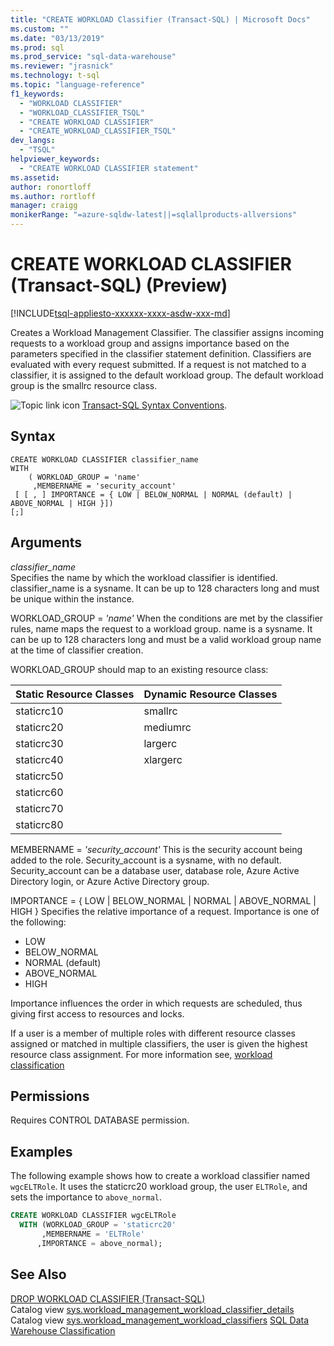 ```yaml
---
title: "CREATE WORKLOAD Classifier (Transact-SQL) | Microsoft Docs"
ms.custom: ""
ms.date: "03/13/2019"
ms.prod: sql
ms.prod_service: "sql-data-warehouse"
ms.reviewer: "jrasnick"
ms.technology: t-sql
ms.topic: "language-reference"
f1_keywords: 
  - "WORKLOAD CLASSIFIER"
  - "WORKLOAD_CLASSIFIER_TSQL"
  - "CREATE WORKLOAD CLASSIFIER"
  - "CREATE_WORKLOAD_CLASSIFIER_TSQL"
dev_langs: 
  - "TSQL"
helpviewer_keywords: 
  - "CREATE WORKLOAD CLASSIFIER statement"
ms.assetid: 
author: ronortloff
ms.author: rortloff
manager: craigg
monikerRange: "=azure-sqldw-latest||=sqlallproducts-allversions"
---
```

# CREATE WORKLOAD CLASSIFIER (Transact-SQL) (Preview)

[!INCLUDE[tsql-appliesto-xxxxxx-xxxx-asdw-xxx-md](../../includes/tsql-appliesto-xxxxxx-xxxx-asdw-xxx-md.md)]

Creates a Workload Management Classifier.  The classifier assigns incoming requests to a workload group and assigns importance based on the parameters specified in the classifier statement definition.  Classifiers are evaluated with every request submitted.  If a request is not matched to a classifier, it is assigned to the default workload group.  The default workload group is the smallrc resource class.  
  
 ![Topic link icon](../../database-engine/configure-windows/media/topic-link.gif "Topic link icon") [Transact-SQL Syntax Conventions](../../t-sql/language-elements/transact-sql-syntax-conventions-transact-sql.md).  
  
## Syntax

```
CREATE WORKLOAD CLASSIFIER classifier_name  
WITH  
    ( WORKLOAD_GROUP = 'name'  
     ,MEMBERNAME = 'security_account'
 [ [ , ] IMPORTANCE = { LOW | BELOW_NORMAL | NORMAL (default) | ABOVE_NORMAL | HIGH }])
[;]
```

## Arguments

 *classifier_name*  
 Specifies the name by which the workload classifier is identified.  classifier_name is a sysname.  It can be up to 128 characters long and must be unique within the instance.

WORKLOAD_GROUP = *'name'*
When the conditions are met by the classifier rules, name maps the request to a workload group.  name is a sysname.  It can be up to 128 characters long and must be a valid workload group name at the time of classifier creation.

WORKLOAD_GROUP should map to an existing resource class:

|Static Resource Classes|Dynamic Resource Classes|
|------------------------|-----------------------|
|staticrc10|smallrc|
|staticrc20|mediumrc|
|staticrc30|largerc|
|staticrc40|xlargerc|
|staticrc50||
|staticrc60||
|staticrc70||
|staticrc80||

MEMBERNAME = *'security_account'*
This is the security account being added to the role.  Security_account is a sysname, with no default. Security_account can be a database user, database role, Azure Active Directory login, or Azure Active Directory group.

IMPORTANCE = { LOW | BELOW_NORMAL | NORMAL | ABOVE_NORMAL | HIGH }
Specifies the relative importance of a request.  Importance is one of the following:

- LOW
- BELOW_NORMAL
- NORMAL (default)
- ABOVE_NORMAL
- HIGH  

Importance influences the order in which requests are scheduled, thus giving first access to resources and locks.

If a user is a member of multiple roles with different resource classes assigned or matched in multiple classifiers, the user is given the highest resource class assignment. For more information see, [workload classification](/azure/sql-data-warehouse/sql-data-warehouse-workload-classification#classification-precedence)

## Permissions

 Requires CONTROL DATABASE permission.  
  
## Examples

 The following example shows how to create a workload classifier named `wgcELTRole`. It uses the staticrc20 workload group, the user `ELTRole`, and sets the importance to `above_normal`.

```sql
CREATE WORKLOAD CLASSIFIER wgcELTRole
  WITH (WORKLOAD_GROUP = 'staticrc20'
       ,MEMBERNAME = 'ELTRole'
      ,IMPORTANCE = above_normal);
```

## See Also

[DROP WORKLOAD CLASSIFIER &#40;Transact-SQL&#41;](../../t-sql/statements/drop-workload-classifier-transact-sql.md)</br>
Catalog view [sys.workload_management_workload_classifier_details](../../relational-databases/system-catalog-views/sys-workload-management-workload-classifier-details-transact-sql.md)</br>
Catalog view [sys.workload_management_workload_classifiers](../../relational-databases/system-catalog-views/sys-workload-management-workload-classifiers-transact-sql.md)
[SQL Data Warehouse Classification](/azure/sql-data-warehouse/classification)
